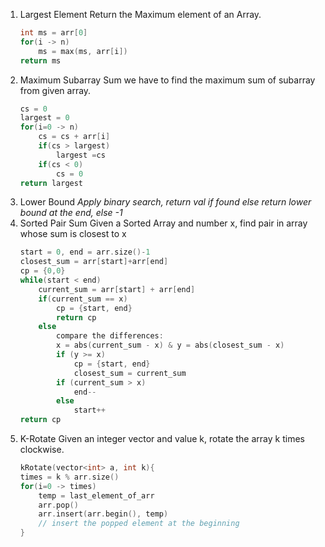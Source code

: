 1. Largest Element
	 Return the Maximum element of an Array.
	 ```cpp
	 int ms = arr[0]
	 for(i -> n)
		 ms = max(ms, arr[i])
	return ms
	```
 2. Maximum Subarray Sum
	 we have to find the maximum sum of subarray from given array.
	 ```cpp
	 cs = 0
	 largest = 0
	 for(i=0 -> n)
		 cs = cs + arr[i]
		 if(cs > largest)
			 largest =cs
		 if(cs < 0)
			 cs = 0
	 return largest
	 ```
 3. Lower Bound
	*Apply binary search, return val if found else  return lower bound at the end,  else -1*
 4. Sorted Pair Sum
	 Given a Sorted Array and number x, find pair in array whose sum is closest to x
	 ```cpp
	 start = 0, end = arr.size()-1
	 closest_sum = arr[start]+arr[end]
	 cp = {0,0}
	 while(start < end)
		 current_sum = arr[start] + arr[end]
		 if(current_sum == x)
			 cp = {start, end}
			 return cp
		 else
			 compare the differences:
			 x = abs(current_sum - x) & y = abs(closest_sum - x)
			 if (y >= x)
				 cp = {start, end}
				 closest_sum = current_sum
			 if (current_sum > x)
				 end--
			 else 
				 start++
	 return cp
	 ```
 5. K-Rotate
	 Given an integer vector and value k, rotate the array k times clockwise.
	 ```cpp
	 kRotate(vector<int> a, int k){
	 times = k % arr.size()
	 for(i=0 -> times)
		 temp = last_element_of_arr
		 arr.pop()
		 arr.insert(arr.begin(), temp)
		 // insert the popped element at the beginning
	 }
	 ```
